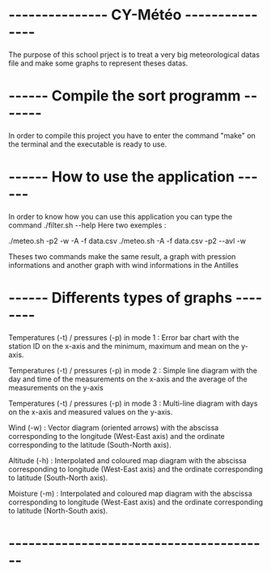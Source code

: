 # --------------- CY-Météo --------------- #

The purpose of this school prject is to treat a very big
meteorological datas file and make some graphs to represent 
theses datas.

# ------ Compile the sort programm ------- #   

In order to compile this project you have to enter the 
command "make" on the terminal and the executable is 
ready to use.

# ------ How to use the application ------ #

In order to know how you can use this application you can
type the command ./filter.sh --help
Here two exemples : 

./meteo.sh -p2 -w -A -f data.csv
./meteo.sh -A -f data.csv -p2 --avl -w  

Theses two commands make the same result, a graph with 
pression informations and another graph with wind 
informations in the Antilles

# ------ Differents types of graphs -------- #

Temperatures (-t) / pressures (-p) in mode 1 :
    Error bar chart with the station ID on the x-axis
    and the minimum, maximum and mean on the y-axis.

Temperatures (-t) / pressures (-p) in mode 2 :
    Simple line diagram with the day and time of the 
    measurements on the x-axis and the average of the 
    measurements on the y-axis

Temperatures (-t) / pressures (-p) in mode 3 :
    Multi-line diagram with days on the x-axis and 
    measured values on the y-axis.

Wind (-w) :
    Vector diagram (oriented arrows) with the 
    abscissa corresponding to the longitude (West-East axis)
    and the ordinate corresponding to the latitude 
    (South-North axis).

Altitude (-h) :
    Interpolated and coloured map diagram with the abscissa
    corresponding to longitude (West-East axis) and the ordinate
    corresponding to latitude (South-North axis).

Moisture (-m) :
    Interpolated and coloured map diagram with the abscissa
    corresponding to longitude (West-East axis) and the ordinate
    corresponding to latitude (North-South axis).

# ---------------------------------------- #

